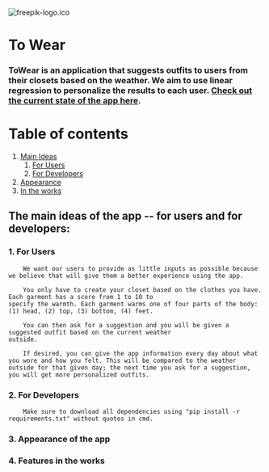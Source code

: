 ![freepik-logo.ico](static/freepik-logo.ico?raw=true "Logo")

# To Wear

### ToWear is an application that suggests outfits to users from their closets based on the weather. We aim to use linear regression to personalize the results to each user. [Check out the current state of the app here](http://oamandawi.pythonanywhere.com/).

# Table of contents
1. [Main Ideas](#ideas)
    1. [For Users](#ideas_user)
    2. [For Developers](#ideas_developer)
3. [Appearance](#appearance)
4. [In the works](#new)


## The main ideas of the app -- for users and for developers: <a name="ideas"></a>

### 1. For Users <a name="ideas_user"></a>
        We want our users to provide as little inputs as possible because we believe that will give them a better experience using the app.
    
        You only have to create your closet based on the clothes you have. Each garment has a score from 1 to 10 to
    specify the warmth. Each garment warms one of four parts of the body: (1) head, (2) top, (3) bottom, (4) feet.
        
        You can then ask for a suggestion and you will be given a suggested outfit based on the current weather
    outside.
    
        If desired, you can give the app information every day about what you wore and how you felt. This will be compared to the weather outside for that given day; the next time you ask for a suggestion, you will get more personalized outfits.

### 2. For Developers <a name="ideas_developer"></a>
        Make sure to download all dependencies using "pip install -r requirements.txt" without quotes in cmd.
### 3. Appearance of the app <a name="appearance"></a>

### 4. Features in the works <a name="new"></a>
        
        


```python

```


```python

```
